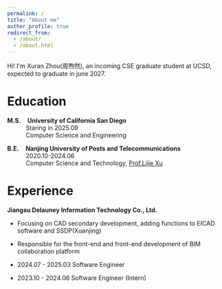 ```yaml
---
permalink: /
title: "About me"
author_profile: true
redirect_from: 
  - /about/
  - /about.html
---
```



Hi! I'm Xuran Zhou(周煦然), an incoming CSE graduate student at UCSD, expected to graduate in june 2027.

Education
======
**M.S.**&nbsp;&nbsp;&nbsp;&nbsp;**University of California San Diego**  
&nbsp;&nbsp;&nbsp;&nbsp;&nbsp;&nbsp;&nbsp;&nbsp;&nbsp;&nbsp;&nbsp;Staring in 2025.09  
&nbsp;&nbsp;&nbsp;&nbsp;&nbsp;&nbsp;&nbsp;&nbsp;&nbsp;&nbsp;&nbsp;Computer Science and Engineering

**B.E.**&nbsp;&nbsp;&nbsp;&nbsp;**Nanjing University of Posts and Telecommunications**  
&nbsp;&nbsp;&nbsp;&nbsp;&nbsp;&nbsp;&nbsp;&nbsp;&nbsp;&nbsp;&nbsp;2020.10-2024.06  
&nbsp;&nbsp;&nbsp;&nbsp;&nbsp;&nbsp;&nbsp;&nbsp;&nbsp;&nbsp;&nbsp;Computer Science and Technology, [Prof.Lijie Xu](https://yjs.njupt.edu.cn/dsgl/nocontrol/college/dsfcxq.htm?dsJbxxId=9B9D05C52DB22DCFE050007F01006EFE)

Experience
======
**Jiangsu Delauney Information Technology Co., Ltd.**
- Focusing on CAD secondary development, adding functions to EICAD software and SSDP(Xuanjing)   
- Responsible for the front-end and front-end development of BIM collaboration platform


- 2024.07 - 2025.03 Software Engineer
- 2023.10 - 2024.06 Software Engineer (Intern)

